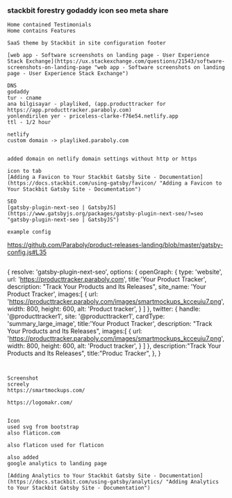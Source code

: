 ### stackbit forestry godaddy icon seo meta share





 

```
Home contained Testimonials
Home contains Features

SaaS theme by Stackbit in site configuration footer

[web app - Software screenshots on landing page - User Experience Stack Exchange](https://ux.stackexchange.com/questions/21543/software-screenshots-on-landing-page "web app - Software screenshots on landing page - User Experience Stack Exchange")

DNS
godaddy
tur - cname
ana bilgisayar - playliked, (app.producttracker	for https://app.producttracker.paraboly.com)
yonlendirilen yer - priceless-clarke-f76e54.netlify.app
ttl - 1/2 hour

netlify
custom domain -> playliked.paraboly.com


added domain on netlify domain settings without http or https

icon to tab
[Adding a Favicon to Your Stackbit Gatsby Site - Documentation](https://docs.stackbit.com/using-gatsby/favicon/ "Adding a Favicon to Your Stackbit Gatsby Site - Documentation")

SEO
[gatsby-plugin-next-seo | GatsbyJS](https://www.gatsbyjs.org/packages/gatsby-plugin-next-seo/?=seo "gatsby-plugin-next-seo | GatsbyJS")

example config
```
https://github.com/Paraboly/product-releases-landing/blob/master/gatsby-config.js#L35
```

```
{
            resolve: 'gatsby-plugin-next-seo',
            options: {
                openGraph: {
                    type: 'website',
                    url: 'https://producttracker.paraboly.com',
                    title:'Your Product Tracker',
                    description: "Track Your Products and Its Releases",
                    site_name: 'Your Product Tracker',
                    images:[
                        {
                            url: 'https://producttracker.paraboly.com/images/smartmockups_kcceuiu7.png',
                            width: 800,
                            height: 600,
                            alt: 'Product tracker',
                          }
                    ]
                },
                twitter: {
                    handle: '@producttracker1',
                    site: '@producttracker1',
                    cardType: 'summary_large_image',
                    title:'Your Product Tracker',
                    description: "Track Your Products and Its Releases",
                    images:[
                        {
                            url: 'https://producttracker.paraboly.com/images/smartmockups_kcceuiu7.png',
                            width: 800,
                            height: 600,
                            alt: 'Product tracker',
                          }
                    ]
                },
                description:"Track Your Products and Its Releases",
                title:"Produc Tracker",
            },
        }
```


Screenshot
screely
https://smartmockups.com/

https://logomakr.com/


Icon
used svg from bootstrap
also flaticon.com

also flaticon used for flaticon

also added
google analytics to landing page

[Adding Analytics to Your Stackbit Gatsby Site - Documentation](https://docs.stackbit.com/using-gatsby/analytics/ "Adding Analytics to Your Stackbit Gatsby Site - Documentation")
```
